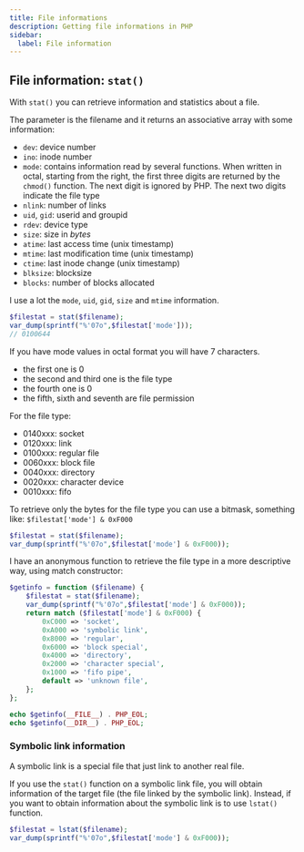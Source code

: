 ```yaml
---
title: File informations
description: Getting file informations in PHP
sidebar:
  label: File information
---
```


## File information: `stat()`
With `stat()` you can retrieve information and statistics about a file.

The parameter is the filename and it returns an associative array with some information:

- `dev`: device number
- `ino`: inode number
- `mode`: contains information read by several functions. When written in octal, starting from the right, the first three digits are returned by the `chmod()` function. The next digit is ignored by PHP. The next two digits indicate the file type
- `nlink`: number of links
- `uid`, `gid`: userid and groupid
- `rdev`: device type
- `size`: size in *bytes*
- `atime`: last access time (unix timestamp)
- `mtime`: last modification time (unix timestamp)
- `ctime`: last inode change (unix timestamp)
- `blksize`: blocksize
- `blocks`: number of blocks allocated

I use a lot the `mode`, `uid`, `gid`, `size` and `mtime` information.

```php
$filestat = stat($filename);
var_dump(sprintf("%'07o",$filestat['mode']));
// 0100644
```

If you have mode values in octal format you will have 7 characters.

- the first one is 0
- the second and third one is the file type
- the fourth one is 0
- the fifth, sixth and seventh are file permission

For the file type:

- 0140xxx: socket
- 0120xxx: link
- 0100xxx: regular file
- 0060xxx: block file
- 0040xxx: directory
- 0020xxx: character device
- 0010xxx: fifo

To retrieve only the bytes for the file type you can use a bitmask, something like: `$filestat['mode'] & 0xF000`

```php
$filestat = stat($filename);
var_dump(sprintf("%'07o",$filestat['mode'] & 0xF000));
```

I have an anonymous function to retrieve the file type in a more descriptive way, using match constructor:

```php
$getinfo = function ($filename) {
    $filestat = stat($filename);
    var_dump(sprintf("%'07o",$filestat['mode'] & 0xF000));
    return match ($filestat['mode'] & 0xF000) {
        0xC000 => 'socket',
        0xA000 => 'symbolic link',
        0x8000 => 'regular',
        0x6000 => 'block special',
        0x4000 => 'directory',
        0x2000 => 'character special',
        0x1000 => 'fifo pipe',
        default => 'unknown file',
    };
};

echo $getinfo(__FILE__) . PHP_EOL;
echo $getinfo(__DIR__) . PHP_EOL;
```

### Symbolic link information

A symbolic link is a special file that just link to another real file.

If you use the `stat()` function on a symbolic link file, you will obtain information of the target file (the file linked by the symbolic link). Instead, if you want to obtain information about the symbolic link is to use `lstat()` function.

```php
$filestat = lstat($filename);
var_dump(sprintf("%'07o",$filestat['mode'] & 0xF000));
```
